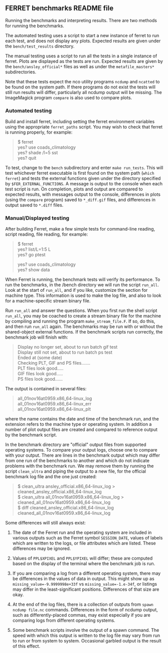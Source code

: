 ## FERRET benchmarks README file

Running the benchmarks and interpreting results. There are two methods 
for running the benchmarks.

The automated testing uses a script to start a new instance of ferret to run 
each test, and does not display any plots. Expected results are given under 
the `bench/test_results` directory.

The manual testing uses a script to run all the tests in a single instance of 
ferret. Plots are displayed as the tests are run. Expected results are given 
by the `bench/ansley_official*` files as well as under the `metafile_masters*` 
subdirectories.

Note that these tests expect the nco utility programs `ncdump` and `ncatted` 
to be found on the system path. If there programs do not exist the tests will 
still run results will differ, particularly all ncdump output will be missing.
The ImageMagick program `compare` is also used to compare plots.

### Automated testing

Build and install ferret, including setting the ferret environment variables 
using the appropriate `ferret_paths` script. You may wish to check that ferret
is running properly, for example:

> $ ferret  
> yes? use coads_climatology  
> yes? shade /l=5 sst  
> yes? quit  

To test, change to the `bench` subdirectory and enter `make run_tests`. 
This will test whichever ferret executable is first found on the system path 
(`which ferret`) and tests the external functions given under the directory 
specified by `$FER_EXTERNAL_FUNCTIONS`. A message is output to the console 
when each test script is run. On completion, plots and output are compared to 
expected results, with messages output to the console, differences in plots 
(using the `compare` program) saved to `*_diff.gif` files, and differences in 
output saved to `*.diff` files.

### Manual/Displayed testing

After building Ferret, make a few simple tests for command-line reading,
script reading, file reading, for example:

> $ ferret  
> yes? list/L=1:5 L  
> yes? go ptest  
>  
> yes? use coads_climatology  
> yes? show data  

When Ferret is running, the benchmark tests will verify its performance. To 
run the benchmarks, in the /bench directory we will run the script `run_all`. 
Look at the start of `run_all`, and if you like, customize the section for 
machine type. This information is used to make the log file, and also to look 
for a machine-specific stream binary file.

Run `run_all` and answer the questions. When you first run the shell script 
`run_all`, you may be coached to create a stream binary file for the machine 
by compiling and running the program `make_stream_file.F`. If so, do this, 
and then run `run_all` again. The benchmarks may be run with or without the 
shared-object external functions. If the benchmark scripts run correctly, 
the benchmark job will finish with:

> Display no longer set, about to run batch gif test  
> Display still not set, about to run batch ps test  
> Ended at (some date)  
> Checking PLT, GIF and PS files.......  
>     PLT files look good.....  
>     GIF files look good.....  
>     PS files look good......  

The output is contained in several files:

> all_01nov16at0959.x86_64-linux_log  
> all_01nov16at0959.x86_64-linux_err  
> all_01nov16at0959.x86_64-linux_plt  

where the name contains the date and time of the benchmark run, and the extension 
refers to the machine type or operating system. In addition a number of plot 
output files are created and compared to reference output by the benchmark script.

In the benchmark directory are "official" output files from supported operating 
systems. To compare your output logs, choose one to compare with your output. 
There are lines in the benchmark output which may differ from one run of the 
benchmarks to another and which do not indicate problems with the benchmark run. 
We may remove them by running the script `clean_ultra` and piping the output to 
a new file, for the official benchmark log file and the one just created:

> $ clean_ultra ansley_official.x86_64-linux_log \> cleaned_ansley_official.x86_64-linux_log  
> $ clean_ultra all_01nov16at0959.x86_64-linux_log \> cleaned_all_01nov16at0959.x86_64-linux_log  
> $ diff cleaned_ansley_official.x86_64-linux_log cleaned_all_01nov16at0959.x86_64-linux_log  

Some differences will still always exist: 

1. The date of the Ferret run and the operating system are included in various 
outputs such as the Ferret symbol `SESSION_DATE`, values of labels which are 
written to the logs, or file attributes which are listed. These differences 
may be ignored.

2. Values of `PPL$XPIXEL` and `PPL$YPIXEL` will differ; these are computed 
based on the display of the terminal where the benchmark job is run.

3. If you are comparing a log from a different operating system, there 
may be differences in the values of data in output. This might show up as 
`missing_value=-9.9999998e+33f` vs `missing_value=-1.e-34f`, 
or listings may differ in the least-significant positions. Differences of 
that size are okay. 

4. At the end of the log files, there is a collection of outputs from 
`spawn ncdump file.nc` commands.  Differences in the form of ncdump output, 
such as differently-placed commas, may exist especially if you are comparing 
logs from different operating systems.

5. Some benchmark scripts involve the output of a spawn command. The speed with 
which this output is written to the log file may vary from run to run or from 
system to system. Occasional garbled output is the result of this effect. 

